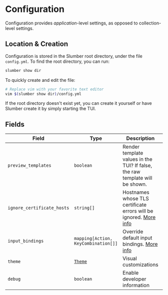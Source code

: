 # Configuration

Configuration provides _application_-level settings, as opposed to collection-level settings.

## Location & Creation

Configuration is stored in the Slumber root directory, under the file `config.yml`. To find the root directory, you can run:

```sh
slumber show dir
```

To quickly create and edit the file:

```sh
# Replace vim with your favorite text editor
vim $(slumber show dir)/config.yml
```

If the root directory doesn't exist yet, you can create it yourself or have Slumber create it by simply starting the TUI.

## Fields

| Field                      | Type                                | Description                                                                                       | Default |
| -------------------------- | ----------------------------------- | ------------------------------------------------------------------------------------------------- | ------- |
| `preview_templates`        | `boolean`                           | Render template values in the TUI? If false, the raw template will be shown.                      | `true`  |
| `ignore_certificate_hosts` | `string[]`                          | Hostnames whose TLS certificate errors will be ignored. [More info](../../troubleshooting/tls.md) | `[]`    |
| `input_bindings`           | `mapping[Action, KeyCombination[]]` | Override default input bindings. [More info](./input_bindings.md)                                 | `{}`    |
| `theme`                    | [`Theme`](./theme.md)               | Visual customizations                                                                             | `{}`    |
| `debug`                    | `boolean`                           | Enable developer information                                                                      | `false` |
